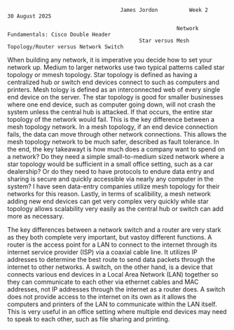                                         James Jordon          Week 2              30 August 2025
            
                                                          Network Fundamentals: Cisco Double Header
                                              Star versus Mesh Topology/Router versus Network Switch 

When building any network, it is imperative you decide how to set your network up. Medium to larger networks use two typical patterns called star topology or mmesh topology. 
Star topology is defined as having a centralized hub or switch end devices connect to such as computers and printers. Mesh tology is defined as an interconnected web of every single end device on the server.
The star topology is good for smaller businesses where one end device, such as computer going down, will not crash the system unless the central hub is attacked. If that occurs, the entire star topology of the 
network would fail. This is the key difference between a mesh topology network. In a mesh topology, if an end device connection fails, the data can move through other network connections. This allows the mesh topology network to be much safer, described as fault tolerance.
In the end, the key takeawayt is how much does a company want to spend on a network? Do they need a simple small-to-medium sized network where a star topology would be sufficient in a small office setting, such as a car dealership? Or do they need to have 
protocols to endure data entry and sharing is secure and quickly accessible via nearly any computer in the system? I have seen data-entry companies utilize mesh topology for their networks for this reason.
Lastly, in terms of scalibility, a mesh network adding new end devices can get very complex very quickly while star topology allows scalability very easily as the central hub or switch can add more as necessary. 

The key differences between a network switch and a router are very stark as they both complete very important, but vastoy different functions. A router is the access point for a LAN  to connect to the internet through its internet service provider (ISP) via a coaxial cable line. It utilizes IP addresses to determine the best route to send data packets through the internet to other networks. A switch, on the other hand, is a device that connects various end devices in a Local Area Network (LAN) together so they can communicate to each other via ethernet cables and MAC addresses, not IP addresses through the internet as a router does. A switch does not provide access to the internet on its own as it allows the computers and printers of the LAN to communicate within the LAN itself. This is very useful in an office setting where multiple end devices may need to speak to each other, such as file sharing and printing. 





